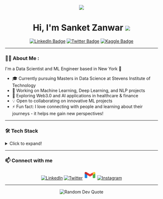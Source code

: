 <div align="center">
  <img src="https://media.giphy.com/media/v1.Y2lkPTc5MGI3NjExNzM3ODMzMjgzOWNlYjY4ZjM2ZDU2ZGYzYzFhZjY3NmFiYTUzYjJlYiZlcD12MV9pbnRlcm5hbF9naWZzX2dpZklkJmN0PWc/f3iwJFOVOwuy7K6FFw/giphy.gif" width="200"/>
  
  # Hi, I'm Sanket Zanwar <img src="https://media.giphy.com/media/hvRJCLFzcasrR4ia7z/giphy.gif" width="30">
  
  <p align="center">
    <a href="https://www.linkedin.com/in/sanket-zanwar/"><img src="https://img.shields.io/badge/LinkedIn-blue?style=for-the-badge&logo=linkedin&logoColor=white" alt="LinkedIn Badge"></a>
    <a href="https://twitter.com/SanketSZ"><img src="https://img.shields.io/badge/Twitter-blue?style=for-the-badge&logo=twitter&logoColor=white" alt="Twitter Badge"></a>
    <a href="https://www.kaggle.com/sanketsz"><img src="https://img.shields.io/badge/Kaggle-20BEFF?style=for-the-badge&logo=Kaggle&logoColor=white" alt="Kaggle Badge"></a>
  </p>
</div>

---

### 👨‍💻 About Me :

I'm a Data Scientist and ML Engineer based in New York 🗽

- 🎓 Currently pursuing Masters in Data Science at Stevens Institute of Technology
- 🔭 Working on Machine Learning, Deep Learning, and NLP projects
- 🌱 Exploring Web3.0 and AI applications in healthcare & finance
- 💡 Open to collaborating on innovative ML projects
- ⚡ Fun fact: I love connecting with people and learning about their journeys - it helps me gain new perspectives!

---

### 🛠 Tech Stack

<details>
<summary>Click to expand!</summary>

#### Languages
![Python](https://img.shields.io/badge/Python-3776AB?style=for-the-badge&logo=python&logoColor=white)
![R](https://img.shields.io/badge/R-276DC3?style=for-the-badge&logo=r&logoColor=white)
![SQL](https://img.shields.io/badge/SQL-4479A1?style=for-the-badge&logo=postgresql&logoColor=white)
![C++](https://img.shields.io/badge/C++-00599C?style=for-the-badge&logo=cplusplus&logoColor=white)

#### ML/DL Frameworks
![TensorFlow](https://img.shields.io/badge/TensorFlow-FF6F00?style=for-the-badge&logo=tensorflow&logoColor=white)
![PyTorch](https://img.shields.io/badge/PyTorch-EE4C2C?style=for-the-badge&logo=pytorch&logoColor=white)
![scikit-learn](https://img.shields.io/badge/scikit--learn-F7931E?style=for-the-badge&logo=scikit-learn&logoColor=white)
![Keras](https://img.shields.io/badge/Keras-D00000?style=for-the-badge&logo=keras&logoColor=white)

#### Big Data
![Apache Spark](https://img.shields.io/badge/Apache%20Spark-E25A1C?style=for-the-badge&logo=apache%20spark&logoColor=white)
![Hadoop](https://img.shields.io/badge/Hadoop-66CCFF?style=for-the-badge&logo=apache%20hadoop&logoColor=black)

#### Visualization
![Tableau](https://img.shields.io/badge/Tableau-E97627?style=for-the-badge&logo=tableau&logoColor=white)
![Power BI](https://img.shields.io/badge/Power%20BI-F2C811?style=for-the-badge&logo=power%20bi&logoColor=black)
![Plotly](https://img.shields.io/badge/Plotly-3F4F75?style=for-the-badge&logo=plotly&logoColor=white)

#### Cloud
![AWS](https://img.shields.io/badge/AWS-232F3E?style=for-the-badge&logo=amazon-aws&logoColor=white)
![GCP](https://img.shields.io/badge/GCP-4285F4?style=for-the-badge&logo=google-cloud&logoColor=white)

</details>

---

### 📫 Connect with me

<p align="center">
<a href="https://www.linkedin.com/in/sanket-zanwar/"><img src="https://raw.githubusercontent.com/rahuldkjain/github-profile-readme-generator/master/src/images/icons/Social/linked-in-alt.svg" alt="LinkedIn" height="30" width="40" /></a>
<a href="https://twitter.com/Sanketsz"><img src="https://raw.githubusercontent.com/rahuldkjain/github-profile-readme-generator/master/src/images/icons/Social/twitter.svg" alt="Twitter" height="30" width="40" /></a>
<a href="mailto:sanketz1128@gmail.com"><img src="https://raw.githubusercontent.com/rahuldkjain/github-profile-readme-generator/master/src/images/icons/Social/gmail.svg" alt="Email" height="30" width="40" /></a>
<a href="https://www.instagram.com/shankiiz_/"><img src="https://raw.githubusercontent.com/rahuldkjain/github-profile-readme-generator/master/src/images/icons/Social/instagram.svg" alt="Instagram" height="30" width="40" /></a>
</p>

---

<div align="center">
  <img src="https://quotes-github-readme.vercel.app/api?type=horizontal&theme=radical" alt="Random Dev Quote"/>
</div>

